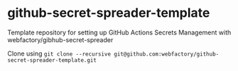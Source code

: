 # github-secret-spreader-template
Template repository for setting up GitHub Actions Secrets Management with webfactory/gibhub-secret-spreader

Clone using `git clone --recursive git@github.com:webfactory/github-secret-spreader-template.git`

